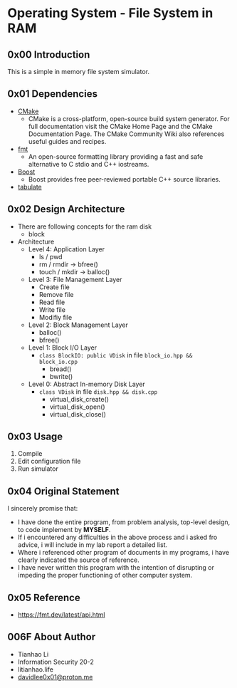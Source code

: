 # Operating System - File System in RAM

## 0x00 Introduction 

This is a simple in memory file system simulator. 

## 0x01 Dependencies

- [CMake](https://github.com/Kitware/CMake)
  - CMake is a cross-platform, open-source build system generator. For full documentation visit the CMake Home Page and the CMake Documentation Page. The CMake Community Wiki also references useful guides and recipes.
- [fmt](https://github.com/fmtlib/fmt)
  -  An open-source formatting library providing a fast and safe alternative to C stdio and C++ iostreams.
- [Boost](https://www.boost.org/)
  - Boost provides free peer-reviewed portable C++ source libraries.
- [tabulate]()

## 0x02 Design Architecture

- There are following concepts for the ram disk
  - block
- Architecture
  - Level 4: Application Layer
    - ls / pwd
    - rm / rmdir -> bfree()
    - touch / mkdir -> balloc()
  - Level 3: File Management Layer
    - Create file
    - Remove file
    - Read file
    - Write file
    - Modifiy file
  - Level 2: Block Management Layer
    - balloc()
    - bfree()
  - Level 1: Block I/O Layer
    - `class BlockIO: public VDisk` in file `block_io.hpp && block_io.cpp`
      - bread()
      - bwrite()
  - Level 0: Abstract In-memory Disk Layer
    - `class VDisk` in file `disk.hpp && disk.cpp`
      - virtual_disk_create()
      - virtual_disk_open()
      - virtual_disk_close()

## 0x03 Usage

1. Compile
2. Edit configuration file
3. Run simulator

## 0x04 Original Statement

I sincerely promise that: 

- I have done the entire program, from problem analysis, top-level design, to code implement by **MYSELF**. 
- If i encountered any difficulties in the above process and i asked fro advice, i will include in my lab report a detailed list. 
- Where i referenced other program of documents in my programs, i have clearly indicated the source of reference. 
- I have never written this program with the intention of disrupting or impeding the proper functioning of other computer system. 

## 0x05 Reference

- https://fmt.dev/latest/api.html

## 006F About Author

- Tianhao Li
- Information Security 20-2
- litianhao.life
- davidlee0x01@proton.me
